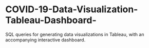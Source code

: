 # COVID-19-Data-Visualization-Tableau-Dashboard-
SQL queries for generating data visualizations in Tableau, with an accompanying interactive dashboard.

